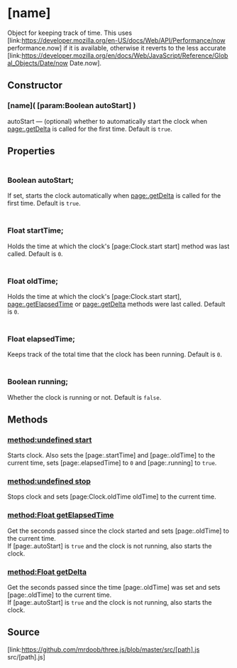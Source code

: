 # [name]

Object for keeping track of time. This uses
[link:https://developer.mozilla.org/en-US/docs/Web/API/Performance/now
performance.now] if it is available, otherwise it reverts to the less accurate
[link:https://developer.mozilla.org/en/docs/Web/JavaScript/Reference/Global_Objects/Date/now
Date.now].

## Constructor

### [name]( [param:Boolean autoStart] )

autoStart — (optional) whether to automatically start the clock when
[page:.getDelta]() is called for the first time. Default is `true`.

## Properties

### <br/> Boolean autoStart; <br/>

If set, starts the clock automatically when [page:.getDelta]() is called for
the first time. Default is `true`.

### <br/> Float startTime; <br/>

Holds the time at which the clock's [page:Clock.start start] method was last
called. Default is `0`.

### <br/> Float oldTime; <br/>

Holds the time at which the clock's [page:Clock.start start],
[page:.getElapsedTime]() or [page:.getDelta]() methods were last called.
Default is `0`.

### <br/> Float elapsedTime; <br/>

Keeps track of the total time that the clock has been running. Default is `0`.

### <br/> Boolean running; <br/>

Whether the clock is running or not. Default is `false`.

## Methods

### [method:undefined start]()

Starts clock. Also sets the [page:.startTime] and [page:.oldTime] to the
current time, sets [page:.elapsedTime] to `0` and [page:.running] to `true`.

### [method:undefined stop]()

Stops clock and sets [page:Clock.oldTime oldTime] to the current time.

### [method:Float getElapsedTime]()

Get the seconds passed since the clock started and sets [page:.oldTime] to the
current time.  
If [page:.autoStart] is `true` and the clock is not running, also starts the
clock.

### [method:Float getDelta]()

Get the seconds passed since the time [page:.oldTime] was set and sets
[page:.oldTime] to the current time.  
If [page:.autoStart] is `true` and the clock is not running, also starts the
clock.

## Source

[link:https://github.com/mrdoob/three.js/blob/master/src/[path].js
src/[path].js]

